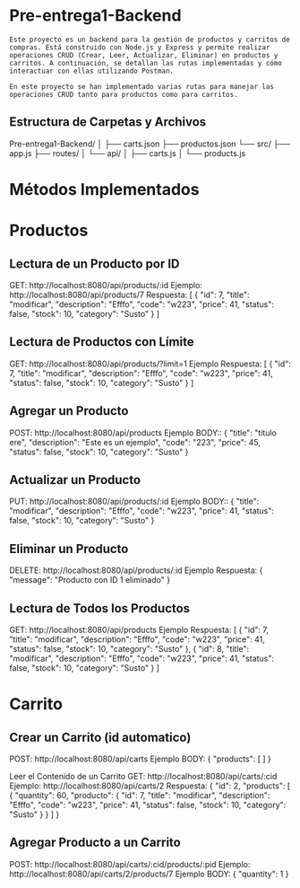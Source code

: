 # Pre-entrega1-Backend
`Este proyecto es un backend para la gestión de productos y carritos de compras. Está construido con Node.js y Express y permite realizar operaciones CRUD (Crear, Leer, Actualizar, Eliminar) en productos y carritos. A continuación, se detallan las rutas implementadas y cómo interactuar con ellas utilizando Postman.`

`En este proyecto se han implementado varias rutas para manejar las operaciones CRUD tanto para productos como para carritos.`

## Estructura de Carpetas y Archivos

Pre-entrega1-Backend/
│
├── carts.json
├── productos.json
└── src/
    ├── app.js
    ├── routes/
    │   └── api/
    │       ├── carts.js
    │       └── products.js



# Métodos Implementados #

# Productos

## Lectura de un Producto por ID

GET: http://localhost:8080/api/products/:id
Ejemplo: http://localhost:8080/api/products/7
Respuesta:
[
    {
        "id": 7,
        "title": "modificar",
        "description": "Efffo",
        "code": "w223",
        "price": 41,
        "status": false,
        "stock": 10,
        "category": "Susto"
    }
]

## Lectura de Productos con Límite
GET: http://localhost:8080/api/products/?limit=1
Ejemplo Respuesta:
[
    {
        "id": 7,
        "title": "modificar",
        "description": "Efffo",
        "code": "w223",
        "price": 41,
        "status": false,
        "stock": 10,
        "category": "Susto"
    }
]

## Agregar un Producto
POST: http://localhost:8080/api/products
Ejemplo BODY::
{
    "title": "titulo ere", 
    "description": "Este es un ejemplo", 
    "code": "223",
    "price": 45, 
    "status": false, 
    "stock": 10, 
    "category": "Susto" 
}

## Actualizar un Producto
PUT: http://localhost:8080/api/products/:id
Ejemplo BODY::
{
    "title": "modificar", 
    "description": "Efffo", 
    "code": "w223",
    "price": 41, 
    "status": false, 
    "stock": 10, 
    "category": "Susto" 
}

## Eliminar un Producto
DELETE: http://localhost:8080/api/products/:id
Ejemplo Respuesta:
{
    "message": "Producto con ID 1 eliminado"
}


## Lectura de Todos los Productos
GET: http://localhost:8080/api/products
Ejemplo Respuesta:
[
    {
        "id": 7,
        "title": "modificar",
        "description": "Efffo",
        "code": "w223",
        "price": 41,
        "status": false,
        "stock": 10,
        "category": "Susto"
    },
    {
        "id": 8,
        "title": "modificar",
        "description": "Efffo",
        "code": "w223",
        "price": 41,
        "status": false,
        "stock": 10,
        "category": "Susto"
    }
]


# Carrito

## Crear un Carrito (id automatico)
POST: http://localhost:8080/api/carts
Ejemplo BODY:
{
    "products": [
    ]
}

Leer el Contenido de un Carrito
GET: http://localhost:8080/api/carts/:cid
Ejemplo: http://localhost:8080/api/carts/2
Respuesta:
{
    "id": 2,
    "products": [
        {
            "quantity": 60,
            "producto": {
                "id": 7,
                "title": "modificar",
                "description": "Efffo",
                "code": "w223",
                "price": 41,
                "status": false,
                "stock": 10,
                "category": "Susto"
            }
        }
    ]
}


## Agregar Producto a un Carrito
POST: http://localhost:8080/api/carts/:cid/products/:pid
Ejemplo: http://localhost:8080/api/carts/2/products/7
Ejemplo BODY:
{
    "quantity": 1
}

